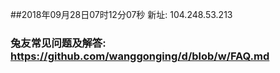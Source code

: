 ##2018年09月28日07时12分07秒 新址: 104.248.53.213
### 兔友常见问题及解答: https://github.com/wanggonging/d/blob/w/FAQ.md
